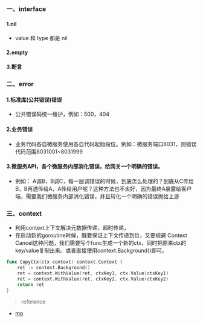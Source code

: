 ### 一、interface

 #### 1.nil 
 * value 和 type 都是 nil
 
 #### 2.empty
 
 #### 3.断言 


### 二、error

#### 1.标准库(公共错误)错误
 * 公共错误码统一维护，例如：500，404
#### 2.业务错误
* 业务代码各自微服务使用各自代码起始段位。例如：微服务端口8031，则错误代码范围8031001~8031999
#### 3.微服务API，各个微服务内部消化错误，给网关一个明确的错误。
* 例如： A调B，B调C，每一层调错误的时候，到底怎么处理的？到底从C传给B，B再透传给A，A传给用户呢？这种方法也不太好，因为最终A暴露给客户端，需要我们微服务内部消化错误，并且转化一个明确的错误抛给上游


### 三、context
* 利用context上下文解决元数据传递，超时传递，
* 在启动新的goroutine时候，既要保证上下文传递到位，又要规避 Context Cancel这种问题，我们需要写个func生成一个新的ctx，同时把原来ctx的key/value复制出来。或者直接使用context.Background()即可。

~~~go
func CopyCtx(ctx context) context.Context {
    ret := context.Background() 
    ret = context.WithValue(ret, ctxKey1, ctx.Value(ctxKey1)
    ret = context.WithValue(ret, ctxKey2, ctx.Value(ctxKey2)  
    return ret
}

~~~




> reference
* [mp](https://mp.weixin.qq.com/s/PLzA22yfSV_byckTTezl5Q)

